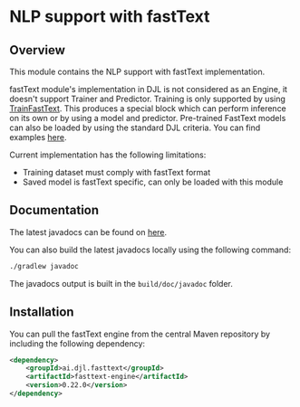 # NLP support with fastText

## Overview

This module contains the NLP support with fastText implementation.

fastText module's implementation in DJL is not considered as an Engine, it doesn't support Trainer and Predictor.
Training is only supported by using [TrainFastText](https://javadoc.io/doc/ai.djl.fasttext/fasttext-engine/latest/ai/djl/fasttext/TrainFastText.html).
This produces a special block which can perform inference on its own or by using a model and predictor.
Pre-trained FastText models can also be loaded by using the standard DJL criteria.
You can find examples [here](https://github.com/deepjavalibrary/djl/blob/master/extensions/fasttext/src/test/java/ai/djl/fasttext/CookingStackExchangeTest.java).

Current implementation has the following limitations:

- Training dataset must comply with fastText format
- Saved model is fastText specific, can only be loaded with this module

## Documentation

The latest javadocs can be found on [here](https://javadoc.io/doc/ai.djl.fasttext/fasttext-engine/latest/index.html).

You can also build the latest javadocs locally using the following command:

```sh
./gradlew javadoc
```
The javadocs output is built in the `build/doc/javadoc` folder.


## Installation
You can pull the fastText engine from the central Maven repository by including the following dependency:

```xml
<dependency>
    <groupId>ai.djl.fasttext</groupId>
    <artifactId>fasttext-engine</artifactId>
    <version>0.22.0</version>
</dependency>
```


